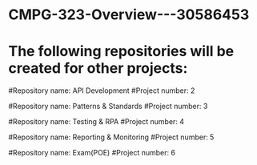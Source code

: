 # CMPG-323-Overview---30586453

# The following repositories will be created for other projects:

#Repository name: API Development
#Project number: 2

#Repository name: Patterns & Standards
#Project number: 3

#Repository name: Testing & RPA
#Project number: 4

#Repository name: Reporting & Monitoring
#Project number: 5

#Repository name: Exam(POE)
#Project number: 6
